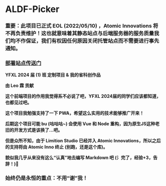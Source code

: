 # **ALDF-Picker**
### **重要：此项目已正式 EOL (2022/05/10) ，Atomic Innovations 将不再负责维护！这也就意味着其静态站点与后端服务器的服务质量我们均不作保证，我们有权因任何原因关闭托管站点而不需要进行事先通知。**
### **[部署站点传送门](https://hsir-picker.hao-studio.tk)**
**YFXL 2024 届 (1) 班 定制项目 & 我的省科创作品**

**由 Leo 霖 贡献**

**这个前端项目的作用我觉得系不必说了吧，YFXL 2024届的同学们应该都知道，也都见过吧。**

**这个项目我勉强支持了一下 PWA，希望这么实用的技术能够推广开来！**

**后期这个项目可能 bu (咕咕咕~) 会使用 Vue 和 Node 重构，因为原生JS这种老旧的开发方式是该换了...吧。**

**但是众所不知，由于 Limition Studio 已经并入 Atomic Innovations，所以之后的支持将由 Atomic Inno 终止 (别跑，还是这个库)。**

**貌似我几乎从来没有这么“认真”地去编写 Markdown 吧 (氵完了，经验+3，告辞！)🐶**
### **始终仍是永恒的重点：不用“谢”我！**
